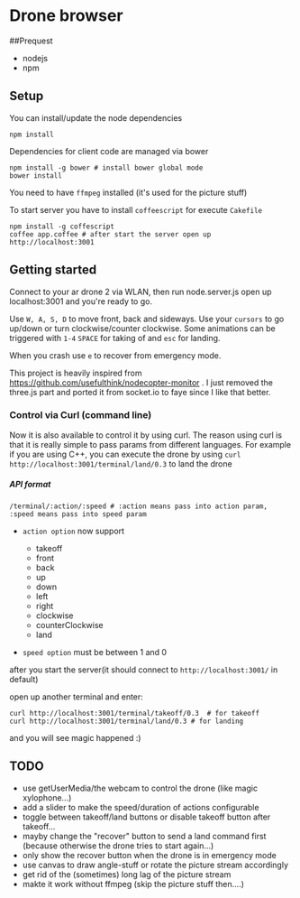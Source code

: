 # Drone browser


##Prequest
- nodejs
- npm 

## Setup
You can install/update the node dependencies 
```
npm install
```

Dependencies for client code are managed via bower 
```
npm install -g bower # install bower global mode
bower install
```

You need to have `ffmpeg` installed (it's used for the picture stuff)

To start server you have to install `coffeescript` for execute `Cakefile`

```
npm install -g coffescript
coffee app.coffee # after start the server open up http://localhost:3001
```


## Getting started
Connect to your ar drone 2 via WLAN, then run node.server.js open up localhost:3001 and you're ready to go.

Use `W, A, S, D` to move front, back and sideways. Use your `cursors` to go up/down or turn clockwise/counter clockwise.
Some animations can be triggered with `1-4`
`SPACE` for taking of and `esc` for landing.

When you crash use `e` to recover from emergency mode.

This project is heavily inspired from https://github.com/usefulthink/nodecopter-monitor . I just removed the three.js part and ported it from socket.io to faye since I like that better.

### Control via Curl (command line)

Now it is also available to control it by using curl. The reason using curl is that it is really simple to pass params from different languages. For example if you are using C++, you can execute the drone by using `curl http://localhost:3001/terminal/land/0.3` to land the drone

##### API format

```
/terminal/:action/:speed # :action means pass into action param, :speed means pass into speed param
```

- `action option` now support 
    - takeoff
    - front 
    - back 
    - up 
    - down 
    - left 
    - right 
    - clockwise 
    - counterClockwise
    - land

- `speed option` must be between 1 and 0

after you start the server(it should connect to `http://localhost:3001/` in default)

open up another terminal and enter:
```
curl http://localhost:3001/terminal/takeoff/0.3  # for takeoff
curl http://localhost:3001/terminal/land/0.3 # for landing
```

and you will see magic happened :)




## TODO
- use getUserMedia/the webcam to control the drone (like magic xylophone...)
- add a slider to make the speed/duration of actions configurable
- toggle between takeoff/land buttons or disable takeoff button after takeoff...
- mayby change the "recover" button to send a land command first (because otherwise the drone tries to start again...)
- only show the recover button when the drone is in emergency mode
- use canvas to draw angle-stuff or rotate the picture stream accordingly
- get rid of the (sometimes) long lag of the picture stream 
- makte it work without ffmpeg (skip the picture stuff then....)
